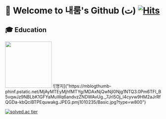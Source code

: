 # 👋 Welcome to 내룸's Github (ت) [![Hits](https://hits.seeyoufarm.com/api/count/incr/badge.svg?url=https%3A%2F%2Fgithub.com%2Fnae-room&count_bg=%2379C83D&title_bg=%23555555&icon=&icon_color=%23E7E7E7&title=hits&edge_flat=false)](https://hits.seeyoufarm.com)

## 🎓 Education
<img src="https://mblogthumb-phinf.pstatic.net/MjAyMTEyMjhfMTYg/MDAxNjQwNjI0Njg1NTQ3.0Pm6TFl_B5vqwJz9NBLbK1GFYaMuWq6andvzZNDWAvUg._7JrI5Oj_l4cyvw9HM2aJrRfQGDa-kbQciBTPEquwakg.JPEG.pmj1010235/Basic.jpg?type=w800"  width="150" height="150"/>
![명지]("https://mblogthumb-phinf.pstatic.net/MjAyMTEyMjhfMTYg/MDAxNjQwNjI0Njg1NTQ3.0Pm6TFl_B5vqwJz9NBLbK1GFYaMuWq6andvzZNDWAvUg._7JrI5Oj_l4cyvw9HM2aJrRfQGDa-kbQciBTPEquwakg.JPEG.pmj1010235/Basic.jpg?type=w800")

<!--[Anurag's GitHub stats](https://github-readme-stats.vercel.app/api?username=nae-room&show_icons=true&theme=graywhite) 
[![nae-room's github stats](https://github-readme-stats.vercel.app/api/top-langs/?username=nae-room&show_icons=true&hide_border=true&title_color=004386&icon_color=004386&layout=compact)](https://github.com/nae-room) -->
 
[![solved.ac tier](http://mazassumnida.wtf/api/v2/generate_badge?boj=imekdusee)](https://solved.ac/imekdusee)

  <!--START_SECTION:waka-->
  <!--END_SECTION:waka-->

<!--
**nae-room/nae-room** is a ✨ _special_ ✨ repository because its `README.md` (this file) appears on your GitHub profile.

Here are some ideas to get you started:

- 🔭 I’m currently working on ...
- 🌱 I’m currently learning ...
- 👯 I’m looking to collaborate on ...
- 🤔 I’m looking for help with ...
- 💬 Ask me about ...
- 📫 How to reach me: ...
- 😄 Pronouns: ...
- ⚡ Fun fact: ...
-->
